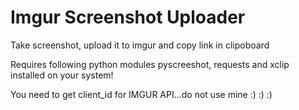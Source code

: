 Imgur Screenshot Uploader
=======================

Take screenshot, upload it to imgur and copy link in clipoboard

Requires following python modules pyscreeshot, requests and xclip installed on your system!

You need to get client_id for IMGUR API...do not use mine :) :) :)




